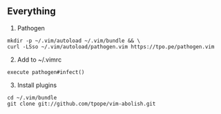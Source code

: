 ## Everything

1. Pathogen
```
mkdir -p ~/.vim/autoload ~/.vim/bundle && \
curl -LSso ~/.vim/autoload/pathogen.vim https://tpo.pe/pathogen.vim
```

2. Add to ~/.vimrc

```
execute pathogen#infect()
```

3. Install plugins

```
cd ~/.vim/bundle
git clone git://github.com/tpope/vim-abolish.git
```
